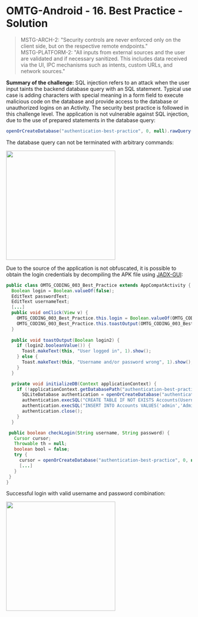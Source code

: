# OMTG-Android - 16. Best Practice - Solution

> MSTG-ARCH-2: "Security controls are never enforced only on the client side, but on the respective remote endpoints."<br />
> MSTG-PLATFORM-2: "All inputs from external sources and the user are validated and if necessary sanitized. This includes data received via the UI, IPC mechanisms such as intents, custom URLs, and network sources."

**Summary of the challenge:** SQL injection refers to an attack when the user input taints the backend database query with an SQL statement. Typical use case is adding characters with special meaning in a form field to execute malicious code on the database and provide access to the database or unauthorized logins on an Activity. The security best practice is followed in this challenge level. The application is not vulnerable against SQL injection, due to the use of prepared statements in the database query:
```java
openOrCreateDatabase("authentication-best-practice", 0, null).rawQuery("SELECT * FROM Accounts WHERE Username=? and Password=?", new String[]{username, password});
```

The database query can not be terminated with arbitrary commands:

<img src="https://user-images.githubusercontent.com/55597077/67276643-0a480880-f4bd-11e9-9c74-bf329ce56734.png" width="296">

Due to the source of the application is not obfuscated, it is possible to obtain the login credentials by decompiling the APK file using [JADX-GUI](https://github.com/skylot/jadx):
```java
public class OMTG_CODING_003_Best_Practice extends AppCompatActivity {
  Boolean login = Boolean.valueOf(false);
  EditText passwordText;
  EditText usernameText;
  [...]
  public void onClick(View v) {
    OMTG_CODING_003_Best_Practice.this.login = Boolean.valueOf(OMTG_CODING_003_Best_Practice.this.checkLogin(OMTG_CODING_003_Best_Practice.this.usernameText.getText().toString(), OMTG_CODING_003_Best_Practice.this.passwordText.getText().toString()));
    OMTG_CODING_003_Best_Practice.this.toastOutput(OMTG_CODING_003_Best_Practice.this.login);
  }
   
  public void toastOutput(Boolean login2) {
    if (login2.booleanValue()) {
      Toast.makeText(this, "User logged in", 1).show();
    } else {
      Toast.makeText(this, "Username and/or password wrong", 1).show();
    }
  }

  private void initializeDB(Context applicationContext) {
    if (!applicationContext.getDatabasePath("authentication-best-practice").exists()) {
      SQLiteDatabase authentication = openOrCreateDatabase("authentication-best-practice", 0, null);
      authentication.execSQL("CREATE TABLE IF NOT EXISTS Accounts(Username VARCHAR,Password VARCHAR);");
      authentication.execSQL("INSERT INTO Accounts VALUES('admin','AdminPass');");
      authentication.close();
    }
  }

 public boolean checkLogin(String username, String password) {
   Cursor cursor;
   Throwable th = null;
   boolean bool = false;
   try {
     cursor = openOrCreateDatabase("authentication-best-practice", 0, null).rawQuery("SELECT * FROM Accounts WHERE Username=? and Password=?", new String[]{username, password});
     [...]
   }
 }
}
```

Successful login with valid username and password combination:

<img src="https://user-images.githubusercontent.com/55597077/67276642-0a480880-f4bd-11e9-8f19-6778f2d05b73.png" width="296">
